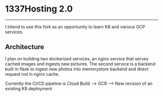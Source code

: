 # 1337Hosting 2.0

---

I intend to use this fork as an opportunity to learn K8 and various GCP services.

## Architecture

I plan on building two dockerized services, an nginx service that serves cached images and ingests new pictures. The second service is a backend built in flask to ingest new photos into memorystore backend and direct request not in nginx cache.

Currently the CI/CD pipeline is Cloud Build --> GCR --> New revision of an existing K8 deployment 

